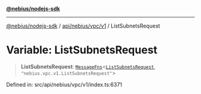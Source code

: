 [**@nebius/nodejs-sdk**](../../../../../README.md)

---

[@nebius/nodejs-sdk](../../../../../README.md) / [api/nebius/vpc/v1](../README.md) / ListSubnetsRequest

# Variable: ListSubnetsRequest

> **ListSubnetsRequest**: [`MessageFns`](../../../../../runtime/protos/core/interfaces/MessageFns.md)\<[`ListSubnetsRequest`](../interfaces/ListSubnetsRequest.md), `"nebius.vpc.v1.ListSubnetsRequest"`\>

Defined in: src/api/nebius/vpc/v1/index.ts:6371
